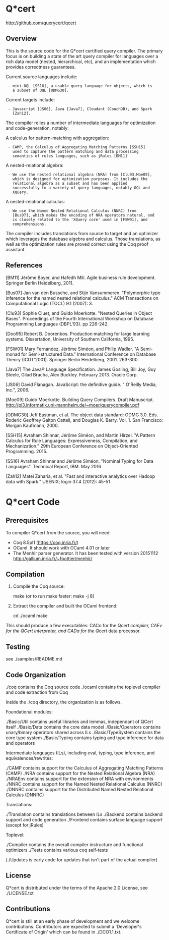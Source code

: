 # Q*cert

http://github.com/querycert/qcert

## Overview

This is the source code for the Q*cert certified query compiler. The
primary focus is on building a state of the art query compiler for
languages over a rich data model (nested, hierarchical, etc), and an
implementation which provides correctness guarantees.

Current source languages include:

     - mini-OQL [SS16], a usable query language for objects, which is
       a subset of OQL [ODMG30].

Current targets include:

     - Javascript [JS06], Java [Java7], Cloudant (CouchDB), and Spark
       [Zah12].

The compiler relies a number of intermediate languages for
optimization and code-generation, notably:

A calculus for pattern-matching with aggregation:

     - CAMP, the Calculus of Aggregating Matching Patterns [SSH15]
       used to capture the pattern matching and data processing
       semantics of rules languages, such as jRules [BM11]

A nested-relational algebra:

     - We use the nested relational algebra (NRA) from [Clu93,Moe09],
       which is designed for optimization purposes. It includes the
       relational algebra as a subset and has been applied
       successfully to a variety of query languages, notably OQL and
       XQuery.

A nested-relational calculus:

     - We use the Named Nested Relational Calculus (NNRC) from
       [Bus07], which makes the encoding of NRA operators natural, and
       is closely related to the 'XQuery core' used in [FSW01], and
       comprehensions.

The compiler includes translations from source to target and an
optimizer which leverages the database algebra and calculus. Those
translations, as well as the optimization rules are proved correct
using the Coq proof assistant.


## References

[BM11] Jérôme Boyer, and Hafedh Mili. Agile business rule
development. Springer Berlin Heidelberg, 2011.

[Bus07] Jan van den Bussche, and Stijn Vansummeren. "Polymorphic type
inference for the named nested relational calculus." ACM Transactions
on Computational Logic (TOCL) 9.1 (2007): 3.

[Clu93] Sophie Cluet, and Guido Moerkotte. "Nested Queries in Object
Bases". Proceedings of the Fourth International Workshop on Database
Programming Languages (DBPL'93). pp 226-242.

[Doo95] Robert B. Doorenbos. Production matching for large learning
systems. Dissertation, University of Southern California, 1995.

[FSW01] Mary Fernandez, Jérôme Siméon, and Philip Wadler. "A
Semi-monad for Semi-structured Data." International Conference on
Database Theory (ICDT'2001). Springer Berlin Heidelberg,
2001. 263-300.

[Java7] The Java® Language Specification. James Gosling, Bill Joy, Guy
Steele, Gilad Bracha, Alex Buckley. February 2013. Oracle Corp.

[JS06] David Flanagan. JavaScript: the definitive guide. " O'Reilly
Media, Inc.", 2006.

[Moe09] Guido Moerkotte. Building Query Compilers. Draft
Manuscript. http://pi3.informatik.uni-mannheim.de/~moer/querycompiler.pdf

[ODMG30] Jeff Eastman, et al. The object data standard: ODMG
3.0. Eds. Roderic Geoffrey Galton Cattell, and Douglas
K. Barry. Vol. 1. San Francisco: Morgan Kaufmann, 2000.

[SSH15] Avraham Shinnar, Jérôme Siméon, and Martin Hirzel. "A Pattern
Calculus for Rule Languages: Expressiveness, Compilation, and
Mechanization." 29th European Conference on Object-Oriented
Programming. 2015.

[SS16] Avraham Shinnar and Jérôme Siméon. "Nominal Typing for Data
Languages". Technical Report, IBM. May 2016

[Zah12] Matei Zaharia, et al. "Fast and interactive analytics over
Hadoop data with Spark." USENIX; login 37.4 (2012): 45-51.



# Q*cert Code

## Prerequisites


To compiler Q*cert from the source, you will need:

 - Coq 8.5pl1 (https://coq.inria.fr/)
 - OCaml. It should work with OCaml 4.01 or later
 - The Menhir parser generator. It has been tested with version 20151112
   http://gallium.inria.fr/~fpottier/menhir/

## Compilation

1. Compile the Coq source:

	make
	(or to run make faster: make -j 8)

2. Extract the compiler and built the OCaml frontend:

    cd ./ocaml
	make

This should produce a few executables: CACo for the Q*cert compiler,
CAEv for the QCert interpreter, and CADa for the Q*cert data
processor.


## Testing

see ./samples/README.md


## Code Organization

./coq contains the Coq source code
./ocaml contains the toplevel compiler and code extraction from Coq

Inside the ./coq directory, the organization is as follows.

Foundational modules:

./Basic/Util contains useful libraries and lemmas, independant of QCert itself
./Basic/Data contains the core data model
./Basic/Operators contains unary/binary operators shared across ILs
./Basic/TypeSystem contains the core type system
./Basic/Typing contains typing and type inference for data and operators

Intermediate languages (ILs), including eval, typing, type inference,
and equivalences/rewrites:

./CAMP contains support for the Calculus of Aggregating Matching Patterns (CAMP)
./NRA contains support for the Nested Relational Algebra (NRA)
./NRAEnv contains support for the extension of NRA with environments
./NNRC contains support for the Named Nested Relational Calculus (NNRC)
./DNNRC contains support for the Distributed Named Nested Relational Calculus (DNNRC)

Translations:

./Translation contains translations between ILs
./Backend contains backend support and code generation
./Frontend contains surface language support (except for jRules)

Toplevel:

./Compiler contains the overall compiler instructure and functional optimizers
./Tests contains various coq self-tests

(./Updates is early code for updates that isn't part of the actual compiler)

## License

Q*cert is distributed under the terms of the Apache 2.0 License, see ./LICENSE.txt

## Contributions

Q*cert is still at an early phase of development and we welcome
contributions. Contributors are expected to submit a 'Developer's
Certificate of Origin' which can be found in ./DCO1.1.txt.


